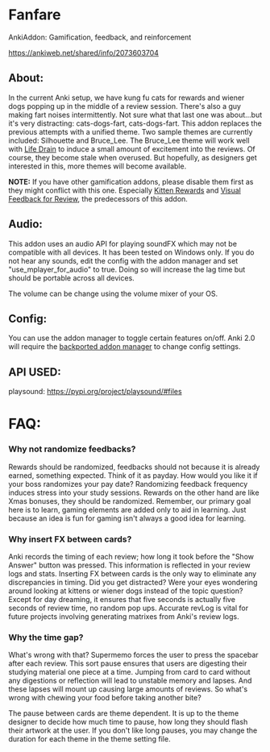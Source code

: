 # Fanfare
AnkiAddon: Gamification, feedback, and reinforcement

https://ankiweb.net/shared/info/2073603704


## About:
In the current Anki setup, we have kung fu cats for rewards and wiener dogs popping up in the middle of a review session. There's also a guy making fart noises intermittently. Not sure what that last one was about...but it's very distracting: cats-dogs-fart, cats-dogs-fart. This addon replaces the previous attempts with a unified theme. Two sample themes are currently included: Silhouette and Bruce_Lee. The Bruce_Lee theme will work well with <a href="https://ankiweb.net/shared/info/715575551">Life Drain</a> to induce a small amount of excitement into the reviews. Of course, they become stale when overused. But hopefully, as designers get interested in this, more themes will become available.  

<b>NOTE:</b> If you have other gamification addons, please disable them first as they might conflict with this one. Especially <a href="https://ankiweb.net/shared/info/1627107763">Kitten Rewards</a> and <a href="https://ankiweb.net/shared/info/1749604199">Visual Feedback for Review</a>, the predecessors of this addon.


## Audio:
This addon uses an audio API for playing soundFX which may not be compatible with all devices. It has been tested on Windows only. If you do not hear any sounds, edit the config with the addon manager and set "use_mplayer_for_audio" to true. Doing so will increase the lag time but should be portable across all devices.  

The volume can be change using the volume mixer of your OS.  


## Config:
You can use the addon manager to toggle certain features on/off. Anki 2.0 will require the <a href="https://ankiweb.net/shared/info/2058082580">backported addon manager</a> to change config settings.


## API USED:
playsound: https://pypi.org/project/playsound/#files



# FAQ:

### Why not randomize feedbacks?
Rewards should be randomized, feedbacks should not because it is already earned, something expected. Think of it as payday. How would you like it if your boss randomizes your pay date? Randomizing feedback frequency induces stress into your study sessions. Rewards on the other hand are like Xmas bonuses, they should be randomized. Remember, our primary goal here is to learn, gaming elements are added only to aid in learning. Just because an idea is fun for gaming isn't always a good idea for learning.

### Why insert FX between cards?
Anki records the timing of each review; how long it took before the "Show Answer" button was pressed. This information is reflected in your review logs and stats. Inserting FX between cards is the only way to eliminate any discrepancies in timing. Did you get distracted? Were your eyes wondering around looking at kittens or wiener dogs instead of the topic question? Except for day dreaming, it ensures that five seconds is actually five seconds of review time, no random pop ups. Accurate revLog is vital for future projects involving generating matrixes from Anki's review logs.

### Why the time gap?
What's wrong with that? Supermemo forces the user to press the spacebar after each review. This sort pause ensures that users are digesting their studying material one piece at a time. Jumping from card to card without any digestions or reflection will lead to unstable memory and lapses. And these lapses will mount up causing large amounts of reviews. So what's wrong with chewing your food before taking another bite?

The pause between cards are theme dependent. It is up to the theme designer to decide how much time to pause, how long they should flash their artwork at the user. If you don't like long pauses, you may change the duration for each theme in the theme setting file.


